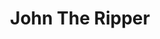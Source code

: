---
title: "John The Ripper"
description: "Learn how to use John The Ripper for effective password cracking and security testing."
icon: "code"
draft: false
---